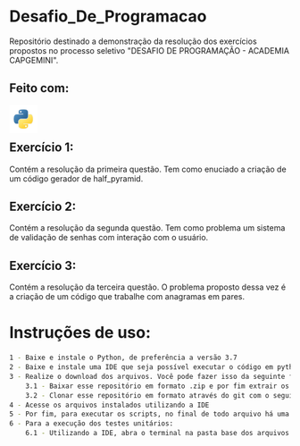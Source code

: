 # Desafio_De_Programacao

Repositório destinado a demonstração da resolução dos exercícios propostos no processo seletivo "DESAFIO DE PROGRAMAÇÃO - ACADEMIA CAPGEMINI".

## Feito com:

 <img align="left" alt="Python" width="50px" src="https://raw.githubusercontent.com/github/explore/80688e429a7d4ef2fca1e82350fe8e3517d3494d/topics/python/python.png" />

 <br>
 <br>

## Exercício 1:

Contém a resolução da primeira questão. Tem como enuciado a criação de um código gerador de half_pyramid.
<br>

## Exercício 2:

Contém a resolução da segunda questão. Tem como problema um sistema de validação de senhas com interação com o usuário.
<br>

## Exercício 3:

Contém a resolução da terceira questão. O problema proposto dessa vez é a criação de um código que trabalhe com anagramas em pares.
<br>

# Instruções de uso:

```sh
1 - Baixe e instale o Python, de preferência a versão 3.7
2 - Baixe e instale uma IDE que seja possível executar o código em python, exemplo: Pycharm ou Vscode.
3 - Realize o download dos arquivos. Você pode fazer isso da seguinte forma:
    3.1 - Baixar esse repositório em formato .zip e por fim extrair os arquivos para uma pasta de sua preferência.
    3.2 - Clonar esse repositório em formato através do git com o seguinte comando: $ git clone https://github.com/MauPxt/Desafio_De_Programacao
4 - Acesse os arquivos instalados utilizando a IDE
5 - Por fim, para executar os scripts, no final de todo arquivo há uma chamada da função para execução dos algoritmos. Insira um valor e execute o código.
6 - Para a execução dos testes unitários:
    6.1 - Utilizando a IDE, abra o terminal na pasta base dos arquivos e digite o seguinte comando no terminal: python -m unittest -v
```
